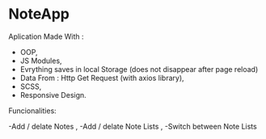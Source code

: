 # NoteApp
Aplication Made With :

- OOP,
- JS Modules,
- Evrything saves in local Storage (does not disappear after page reload)
- Data From : Http Get Request (with axios library),
- SCSS,
- Responsive Design.


Funcionalities:


-Add / delate Notes ,
-Add / delate Note Lists ,
-Switch between Note Lists 
